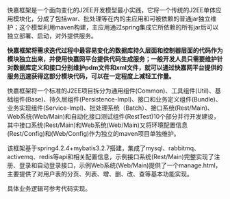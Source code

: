 快嘉框架是一个面向变化的J2EE开发模型最小实践，它将一个传统的J2EE单体应用模块化，分成了包括war、批处理等在内的主应用和可被依赖的普通jar独立维护；这个模型利用maven构建，主应用通过spring集成它所依赖的所有jar后可以独立部署、启动，对外提供服务。 

 **快嘉框架将需求迭代过程中最容易变化的数据库持久层面和控制器层面的代码作为模块独立出来，并使用快嘉网平台提供代码生成服务；一般开发人员只需要维护针对数据库定义和接口分别维护pdm文件和xml文件，就可以通过快嘉网平台提供的服务迅速获得这部分模块代码，可以在一定程度上减轻工作量。** 

快嘉框架将一个标准的J2EE项目拆分为通用组件(Common)、工具组件(Util)、基础组件(Base)、持久层组件(Persistence-Impl)、接口和业务定义组件(Bundle)、业务实现组件(Service-Impl)、批处理系统（Batch）、接口系统(Rest/Main)、Web系统(Web/Main)和自动化接口测试组件(RestTest)10个部分并行开发建设，其中接口系统(Rest/Main)和Web系统(Web/Main)又将环境配置信息(Rest/Config)和(Web/Config)作为独立的maven项目单独维护。

该框架基于spring4.2.4+mybatis3.2.7搭建，集成了mysql、rabbitmq、activemq、redis等api和相关配置信息，示例接口系统(Rest/Main)完整实现了注册、登录和自动登录接口，示例Web系统(Web/Main)提供了一个manage.html，主要提供了对用户表的分页、列表、增、删、改、查等基本功能实现。

具体业务逻辑可参考代码实现。